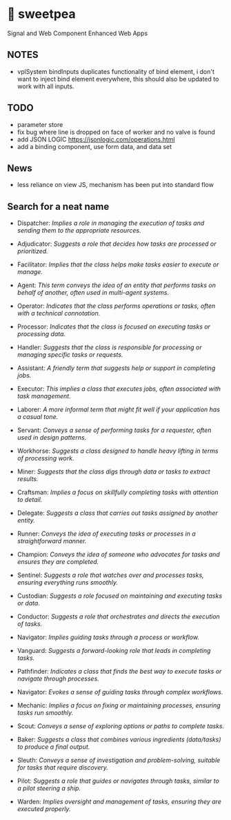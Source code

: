 # :melon: sweetpea
Signal and Web Component Enhanced Web Apps

## NOTES

- vplSystem bindInputs duplicates functionality of bind element, i don't want to inject bind element everywhere, this should also be updated to work with all inputs.

## TODO
- parameter store
- fix bug where line is dropped on face of worker and no valve is found
- add JSON LOGIC  https://jsonlogic.com/operations.html
- add a binding component, use form data, and data set

## News
- less reliance on view JS, mechanism has been put into standard flow


## Search for a neat name

- Dispatcher: *Implies a role in managing the execution of tasks and sending them to the appropriate resources.*
- Adjudicator: *Suggests a role that decides how tasks are processed or prioritized.*
- Facilitator: *Implies that the class helps make tasks easier to execute or manage.*

- Agent: *This term conveys the idea of an entity that performs tasks on behalf of another, often used in multi-agent systems.*
- Operator: *Indicates that the class performs operations or tasks, often with a technical connotation.*
- Processor: *Indicates that the class is focused on executing tasks or processing data.*
- Handler: *Suggests that the class is responsible for processing or managing specific tasks or requests.*
- Assistant: *A friendly term that suggests help or support in completing jobs.*
- Executor: *This implies a class that executes jobs, often associated with task management.*
- Laborer: *A more informal term that might fit well if your application has a casual tone.*
- Servant: *Conveys a sense of performing tasks for a requester, often used in design patterns.*
- Workhorse: *Suggests a class designed to handle heavy lifting in terms of processing work.*
- Miner: *Suggests that the class digs through data or tasks to extract results.*
- Craftsman: *Implies a focus on skillfully completing tasks with attention to detail.*
- Delegate: *Suggests a class that carries out tasks assigned by another entity.*
- Runner: *Conveys the idea of executing tasks or processes in a straightforward manner.*
- Champion: *Conveys the idea of someone who advocates for tasks and ensures they are completed.*
- Sentinel: *Suggests a role that watches over and processes tasks, ensuring everything runs smoothly.*
- Custodian: *Suggests a role focused on maintaining and executing tasks or data.*
- Conductor: *Suggests a role that orchestrates and directs the execution of tasks.*
- Navigator: *Implies guiding tasks through a process or workflow.*
- Vanguard: *Suggests a forward-looking role that leads in completing tasks.*
- Pathfinder: *Indicates a class that finds the best way to execute tasks or navigate through processes.*
- Navigator: *Evokes a sense of guiding tasks through complex workflows.*
- Mechanic: *Implies a focus on fixing or maintaining processes, ensuring tasks run smoothly.*
- Scout: *Conveys a sense of exploring options or paths to complete tasks.*
- Baker: *Suggests a class that combines various ingredients (data/tasks) to produce a final output.*
- Sleuth: *Conveys a sense of investigation and problem-solving, suitable for tasks that require discovery.*
- Pilot: *Suggests a role that guides or navigates through tasks, similar to a pilot steering a ship.*
- Warden: *Implies oversight and management of tasks, ensuring they are executed properly.*
